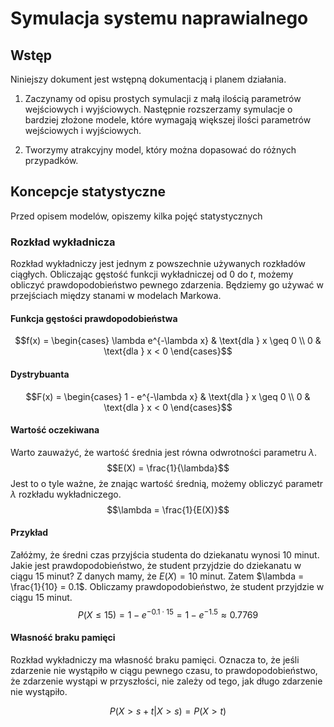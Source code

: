 # Symulacja systemu naprawialnego

## Wstęp

Niniejszy dokument jest wstępną dokumentacją i planem działania.

1. Zaczynamy od opisu prostych symulacji z małą ilością parametrów wejściowych i wyjściowych. Następnie rozszerzamy symulacje o bardziej złożone modele, które wymagają większej ilości parametrów wejściowych i wyjściowych.

2. Tworzymy atrakcyjny model, który można dopasować do różnych przypadków.

## Koncepcje statystyczne

Przed opisem modelów, opiszemy kilka pojęć statystycznych

### Rozkład wykładnicza

Rozkład wykładniczy jest jednym z powszechnie używanych rozkładów ciągłych.
Obliczając gęstość funkcji wykładniczej od $0$ do $t$, możemy obliczyć prawdopodobieństwo pewnego zdarzenia.
Będziemy go używać w przejściach między stanami w modelach Markowa.

#### Funkcja gęstości prawdopodobieństwa

$$f(x) = \begin{cases}
\lambda e^{-\lambda x} & \text{dla } x \geq 0 \\
0 & \text{dla } x < 0
\end{cases}$$
#### Dystrybuanta

$$F(x) = \begin{cases}
1 - e^{-\lambda x} & \text{dla } x \geq 0 \\
0 & \text{dla } x < 0
\end{cases}$$

#### Wartość oczekiwana
Warto zauważyć, że wartość średnia jest równa odwrotności parametru $\lambda$.
$$E(X) = \frac{1}{\lambda}$$ 
Jest to o tyle ważne, że znając wartość średnią, możemy obliczyć parametr $\lambda$ rozkładu wykładniczego.
$$\lambda = \frac{1}{E(X)}$$


#### Przykład

Załóżmy, że średni czas przyjścia studenta do dziekanatu wynosi $10$ minut. Jakie jest prawdopodobieństwo, że student przyjdzie do dziekanatu w ciągu $15$ minut?
Z danych mamy, że $E(X) = 10$ minut. Zatem $\lambda = \frac{1}{10} = 0.1$.
Obliczamy prawdopodobieństwo, że student przyjdzie w ciągu $15$ minut.
$$P(X \leq 15) = 1 - e^{-0.1 \cdot 15} = 1 - e^{-1.5} \approx 0.7769$$

#### Własność braku pamięci

Rozkład wykładniczy ma własność braku pamięci. Oznacza to, że jeśli zdarzenie nie wystąpiło w ciągu pewnego czasu, to prawdopodobieństwo, że zdarzenie wystąpi w przyszłości, nie zależy od tego, jak długo zdarzenie nie wystąpiło.

$$P(X > s + t | X > s) = P(X > t)$$
